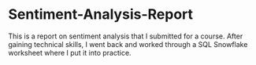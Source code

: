 # Sentiment-Analysis-Report
This is a report on sentiment analysis that I submitted for a course. After gaining technical skills, I went back and worked through a SQL Snowflake worksheet where I put it into practice. 
